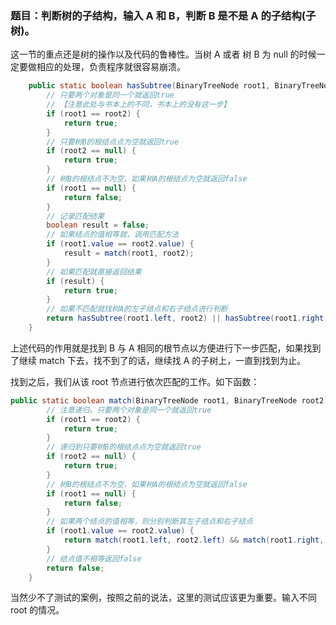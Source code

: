 ### 题目：判断树的子结构，输入 A 和 B，判断 B 是不是 A 的子结构(子树)。

这一节的重点还是树的操作以及代码的鲁棒性。当树 A 或者 树 B 为 null 的时候一定要做相应的处理，负责程序就很容易崩溃。



``` java
    public static boolean hasSubtree(BinaryTreeNode root1, BinaryTreeNode root2) {
        // 只要两个对象是同一个就返回true
        // 【注意此处与书本上的不同，书本上的没有这一步】
        if (root1 == root2) {
            return true;
        }
        // 只要树B的根结点点为空就返回true
        if (root2 == null) {
            return true;
        }
        // 树B的根结点不为空，如果树A的根结点为空就返回false
        if (root1 == null) {
            return false;
        }
        // 记录匹配结果
        boolean result = false;
        // 如果结点的值相等就，调用匹配方法
        if (root1.value == root2.value) {
            result = match(root1, root2);
        }
        // 如果匹配就直接返回结果
        if (result) {
            return true;
        }
        // 如果不匹配就找树A的左子结点和右子结点进行判断
        return hasSubtree(root1.left, root2) || hasSubtree(root1.right, root2);
    }
```



上述代码的作用就是找到 B 与 A 相同的根节点以方便进行下一步匹配，如果找到了继续 match 下去，找不到了的话，继续找 A 的子树上，一直到找到为止。

找到之后，我们从该 root 节点进行依次匹配的工作。如下函数：

``` java
public static boolean match(BinaryTreeNode root1, BinaryTreeNode root2) {
        // 注意递归。只要两个对象是同一个就返回true
        if (root1 == root2) {
            return true;
        }
        // 递归到只要树B的根结点点为空就返回true
        if (root2 == null) {
            return true;
        }
        // 树B的根结点不为空，如果树A的根结点为空就返回false
        if (root1 == null) {
            return false;
        }
        // 如果两个结点的值相等，则分别判断其左子结点和右子结点
        if (root1.value == root2.value) {
            return match(root1.left, root2.left) && match(root1.right, root2.right);
        }
        // 结点值不相等返回false
        return false;
    }
```

当然少不了测试的案例，按照之前的说法，这里的测试应该更为重要。输入不同 root 的情况。